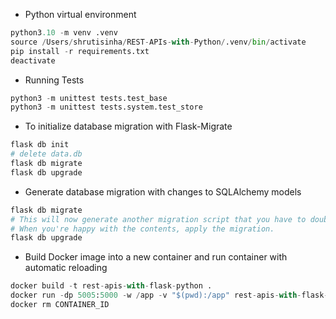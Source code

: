 
- Python virtual environment
```python
python3.10 -m venv .venv
source /Users/shrutisinha/REST-APIs-with-Python/.venv/bin/activate
pip install -r requirements.txt
deactivate
```
- Running Tests
```python
python3 -m unittest tests.test_base
python3 -m unittest tests.system.test_store
```
- To initialize database migration with Flask-Migrate
```python
flask db init
# delete data.db
flask db migrate
flask db upgrade
```
- Generate database migration with changes to SQLAlchemy models
```python
flask db migrate
# This will now generate another migration script that you have to double-check. Make sure to check the upgrade and downgrade functions.
# When you're happy with the contents, apply the migration.
flask db upgrade
```
- Build Docker image into a new container and run container with automatic reloading
```python
docker build -t rest-apis-with-flask-python .
docker run -dp 5005:5000 -w /app -v "$(pwd):/app" rest-apis-with-flask-python
docker rm CONTAINER_ID
```